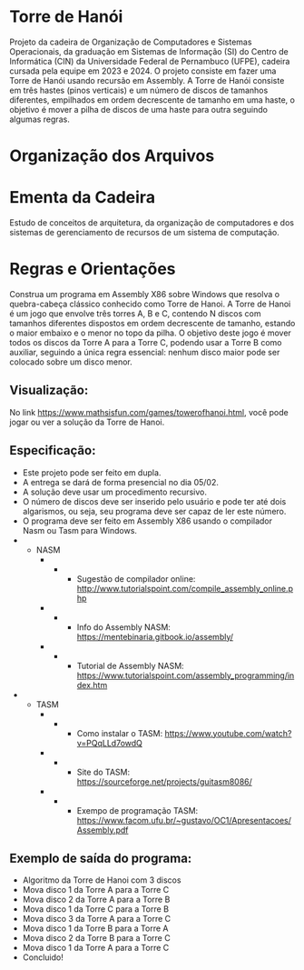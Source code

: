 # Torre de Hanói
Projeto da cadeira de Organização de Computadores e Sistemas Operacionais, da graduação em Sistemas de Informação (SI) do Centro de Informática (CIN) da Universidade Federal de Pernambuco (UFPE), cadeira cursada pela equipe em 2023 e 2024. O projeto consiste em fazer uma Torre de Hanói usando recursão em Assembly. A Torre de Hanói consiste em três hastes (pinos verticais) e um número de discos de tamanhos diferentes, empilhados em ordem decrescente de tamanho em uma haste, o objetivo é mover a pilha de discos de uma haste para outra seguindo algumas regras.

# Organização dos Arquivos

# Ementa da Cadeira
Estudo de conceitos de arquitetura, da organização de computadores e dos sistemas de gerenciamento de recursos de um sistema de computação.

# Regras e Orientações
Construa um programa em Assembly X86 sobre Windows que resolva o quebra-cabeça clássico conhecido como Torre de Hanoi. A Torre de Hanoi é um jogo que envolve três torres A, B e C, contendo N discos com tamanhos diferentes dispostos em ordem decrescente de tamanho, estando o maior embaixo e o menor no topo da pilha. O objetivo deste jogo é mover todos os discos da Torre A para a Torre C, podendo usar a Torre B como auxiliar, seguindo a única regra essencial: nenhum disco maior pode ser colocado sobre um disco menor.

## Visualização:
No link https://www.mathsisfun.com/games/towerofhanoi.html, você pode jogar ou ver a solução da Torre de Hanoi.

## Especificação:
- Este projeto pode ser feito em dupla.
- A entrega se dará de forma presencial no dia 05/02.
- A solução deve usar um procedimento recursivo.
- O número de discos deve ser inserido pelo usuário e pode ter até dois algarismos, ou seja, seu programa deve ser capaz de ler este número.
- O programa deve ser feito em Assembly X86 usando o compilador Nasm ou Tasm para Windows.
- - NASM
    - - - Sugestão de compilador online: http://www.tutorialspoint.com/compile_assembly_online.php
    - - - Info do Assembly NASM: https://mentebinaria.gitbook.io/assembly/
    - - - Tutorial de Assembly NASM: https://www.tutorialspoint.com/assembly_programming/index.htm
- - TASM
    - - - Como instalar o TASM: https://www.youtube.com/watch?v=PQqLLd7owdQ
    - - - Site do TASM: https://sourceforge.net/projects/guitasm8086/
    - - - Exempo de programação TASM: https://www.facom.ufu.br/~gustavo/OC1/Apresentacoes/Assembly.pdf

## Exemplo de saída do programa:
- Algoritmo da Torre de Hanoi com 3 discos
- Mova disco 1 da Torre A para a Torre C
- Mova disco 2 da Torre A para a Torre B
- Mova disco 1 da Torre C para a Torre B
- Mova disco 3 da Torre A para a Torre C
- Mova disco 1 da Torre B para a Torre A
- Mova disco 2 da Torre B para a Torre C
- Mova disco 1 da Torre A para a Torre C
- Concluido!
